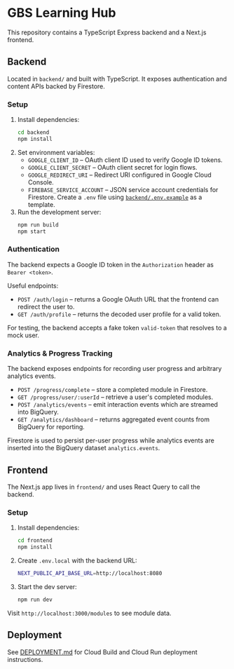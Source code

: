 # GBS Learning Hub

This repository contains a TypeScript Express backend and a Next.js frontend.

## Backend

Located in `backend/` and built with TypeScript. It exposes authentication and content APIs backed by Firestore.

### Setup

1. Install dependencies:
   ```bash
   cd backend
   npm install
   ```
2. Set environment variables:
   - `GOOGLE_CLIENT_ID` – OAuth client ID used to verify Google ID tokens.
   - `GOOGLE_CLIENT_SECRET` – OAuth client secret for login flows.
   - `GOOGLE_REDIRECT_URI` – Redirect URI configured in Google Cloud Console.
   - `FIREBASE_SERVICE_ACCOUNT` – JSON service account credentials for Firestore.
   Create a `.env` file using [`backend/.env.example`](backend/.env.example) as a template.
3. Run the development server:
   ```bash
   npm run build
   npm start
   ```

### Authentication

The backend expects a Google ID token in the `Authorization` header as `Bearer <token>`.

Useful endpoints:

- `POST /auth/login` – returns a Google OAuth URL that the frontend can redirect the user to.
- `GET /auth/profile` – returns the decoded user profile for a valid token.

For testing, the backend accepts a fake token `valid-token` that resolves to a mock user.

### Analytics & Progress Tracking

The backend exposes endpoints for recording user progress and arbitrary analytics events.

- `POST /progress/complete` – store a completed module in Firestore.
- `GET /progress/user/:userId` – retrieve a user's completed modules.
- `POST /analytics/events` – emit interaction events which are streamed into BigQuery.
- `GET /analytics/dashboard` – returns aggregated event counts from BigQuery for reporting.

Firestore is used to persist per-user progress while analytics events are inserted into the
BigQuery dataset `analytics.events`.

## Frontend

The Next.js app lives in `frontend/` and uses React Query to call the backend.

### Setup

1. Install dependencies:
   ```bash
   cd frontend
   npm install
   ```
2. Create `.env.local` with the backend URL:
   ```bash
   NEXT_PUBLIC_API_BASE_URL=http://localhost:8080
   ```
3. Start the dev server:
   ```bash
   npm run dev
   ```

Visit `http://localhost:3000/modules` to see module data.

## Deployment

See [DEPLOYMENT.md](./DEPLOYMENT.md) for Cloud Build and Cloud Run deployment instructions.
